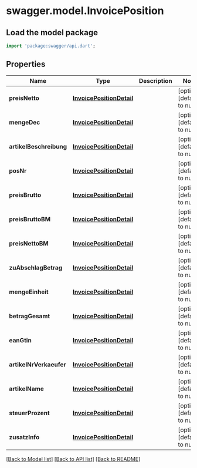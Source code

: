 # swagger.model.InvoicePosition

## Load the model package
```dart
import 'package:swagger/api.dart';
```

## Properties
Name | Type | Description | Notes
------------ | ------------- | ------------- | -------------
**preisNetto** | [**InvoicePositionDetail**](InvoicePositionDetail.md) |  | [optional] [default to null]
**mengeDec** | [**InvoicePositionDetail**](InvoicePositionDetail.md) |  | [optional] [default to null]
**artikelBeschreibung** | [**InvoicePositionDetail**](InvoicePositionDetail.md) |  | [optional] [default to null]
**posNr** | [**InvoicePositionDetail**](InvoicePositionDetail.md) |  | [optional] [default to null]
**preisBrutto** | [**InvoicePositionDetail**](InvoicePositionDetail.md) |  | [optional] [default to null]
**preisBruttoBM** | [**InvoicePositionDetail**](InvoicePositionDetail.md) |  | [optional] [default to null]
**preisNettoBM** | [**InvoicePositionDetail**](InvoicePositionDetail.md) |  | [optional] [default to null]
**zuAbschlagBetrag** | [**InvoicePositionDetail**](InvoicePositionDetail.md) |  | [optional] [default to null]
**mengeEinheit** | [**InvoicePositionDetail**](InvoicePositionDetail.md) |  | [optional] [default to null]
**betragGesamt** | [**InvoicePositionDetail**](InvoicePositionDetail.md) |  | [optional] [default to null]
**eanGtin** | [**InvoicePositionDetail**](InvoicePositionDetail.md) |  | [optional] [default to null]
**artikelNrVerkaeufer** | [**InvoicePositionDetail**](InvoicePositionDetail.md) |  | [optional] [default to null]
**artikelName** | [**InvoicePositionDetail**](InvoicePositionDetail.md) |  | [optional] [default to null]
**steuerProzent** | [**InvoicePositionDetail**](InvoicePositionDetail.md) |  | [optional] [default to null]
**zusatzInfo** | [**InvoicePositionDetail**](InvoicePositionDetail.md) |  | [optional] [default to null]

[[Back to Model list]](../README.md#documentation-for-models) [[Back to API list]](../README.md#documentation-for-api-endpoints) [[Back to README]](../README.md)

